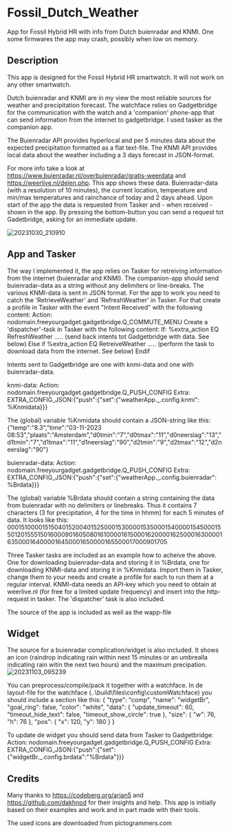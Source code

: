 # Fossil_Dutch_Weather
App for Fossil Hybrid HR with info from Dutch buienradar and KNMI. One some firmwares the app may crash, possibly when low on memory.

## Description
This app is designed for the Fossil Hybrid HR smartwatch. It will not work on any other smartwatch.

Dutch buienradar and KNMI are in my view the most reliable sources for weather and precipitation forecast. The watchface relies on Gadgetbridge for the communication with the watch and a 'companion' phone-app that can send information from the internet to gadgetbridge. I used tasker as the companion app.

The Buienradar API provides hyperlocal and per 5 minutes data about the expected precipitation formatted as a flat text-file.
The KNMI API provides local data about the weather including a 3 days forecast in JSON-format.

For more info take a look at https://www.buienradar.nl/overbuienradar/gratis-weerdata and https://weerlive.nl/delen.php.
This app shows these data. Buienradar-data (with a resolution of 10 minutes), the current location, temperature and min/max temperatures and rainchance of today and 2 days ahead. Upon start of the app the data is requested from Tasker and - when received - shown in the app. By pressing the bottom-button you can send a request tot Gadetbridge, asking for an immediate update.

![20231030_210910](https://github.com/gjkrediet/Fossil_Dutch_Weather/assets/20277013/0a551bd6-476c-4f9a-9e88-a997acc0b83b)

## App and Tasker
The way I implemented it, the app relies on Tasker for retreiving information from the internet (buienradar and KNMI). The companion-app should send buienradar-data as a string without any delimiters or line-breaks. The various KNMI-data is sent in JSON format.
For the app to work you need to catch the 'RetrieveWeather' and 'RefreshWeather' in Tasker.
For that create a profile in Tasker with the event "Intent Received" with the following content:
Action: nodomain.freeyourgadget.gadgetbridge.Q_COMMUTE_MENU
Create a 'dispatcher'-task in Tasker with the following content:
If: %extra_action EQ RefreshWeather
	..... (send back intents tot Gadgetbridge with data. See below)
Else if %extra_action EQ RetreiveWeather
	..... (perform the task to download data from the internet. See below)
Endif

Intents sent to Gadgetbridge are one with knmi-data and one with buienradar-data. 

knmi-data:
Action: nodomain.freeyourgadget.gadgetbridge.Q_PUSH_CONFIG
Extra: EXTRA_CONFIG_JSON:{"push":{"set":{"weatherApp._.config.knmi": %Knmidata}}}

The (global) variable %Knmidata should contain a JSON-string like this: {"temp":"8.3","time":"03-11-2023 08:53","plaats":"Amsterdam","d0tmin":"7","d0tmax":"11","d0neerslag":"13","d1tmin":"7","d1tmax":"11","d1neerslag":"90","d2tmin":"9","d2tmax":"12","d2neerslag":"90"}

buienradar-data:
Action: nodomain.freeyourgadget.gadgetbridge.Q_PUSH_CONFIG
Extra: EXTRA_CONFIG_JSON:{"push":{"set":{"weatherApp._.config.buienradar": %Brdata}}}
	
The (global) variable %Brdata should contain a string containing the data from buienradar with no delimiters or linebreaks. Thus it contains 7 characters (3 for precipitation, 4 for the time in hhmm) for each 5 minutes of data. It looks like this: 000151000015150401520040152500015300001535000154000015450001550120155515016000901605080161000016150001620000162500016300001635000164000016450001650000165500017000901705

Three Tasker tasks are included as an example how to acheive the above. One for downloading buienradar-data and storing it in %Brdata, one for downloading KNMI-data and storing it in %Knmidata. Import them in Tasker, change them to your needs and create a profile for each to run them at a regular interval. KNMI-data needs an API-key which you need to obtain at weerlive.nl (for free for a limited update frequency) and insert into the http-request in tasker. The 'dispatcher' task is also included. 

The source of the app is included as well as the wapp-file

## Widget
The source for a buienradar complication/widget is also included. It shows an icon (raindrop indicating rain within next 15 minutes or an umbrealla indicating rain witin the next two hours) and the maximum precipation. 
![20231103_095239](https://github.com/gjkrediet/Fossil_Dutch_Weather/assets/20277013/16a0695e-f826-4775-ae10-f9e6dd91e0d6)

You can preprocess/compile/pack it together with a watchface. In de layout-file for the watchface (..\build\files\config\customWatchface) you should include a section like this:
{
 "type": "comp",
 "name": "widgetBr",
 "goal_ring": false,
 "color": "white",
 "data": {
	"update_timeout": 60,
	"timeout_hide_text": false,
	"timeout_show_circle": true
 },
 "size": {
	"w": 76,
	"h": 76
 },
 "pos": {
	"x": 120,
	"y": 180
 }
}

To update de widget you should send data from Tasker to Gadgetbridge:
Action: nodomain.freeyourgadget.gadgetbridge.Q_PUSH_CONFIG
Extra: EXTRA_CONFIG_JSON:{"push":{"set":{"widgetBr._.config.brdata":"%Brdata"}}}

## Credits
Many thanks to https://codeberg.org/arjan5 and https://github.com/dakhnod for their insights and help. This app is initially based on their examples and work and in part made with their tools.

The used icons are downloaded from pictogrammers.com
